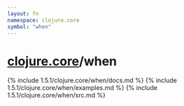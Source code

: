 ```yaml
---
layout: fn
namespace: clojure.core
symbol: "when"
---
```


# [clojure.core](../)/when

{% include 1.5.1/clojure.core/when/docs.md %}
{% include 1.5.1/clojure.core/when/examples.md %}
{% include 1.5.1/clojure.core/when/src.md %}

